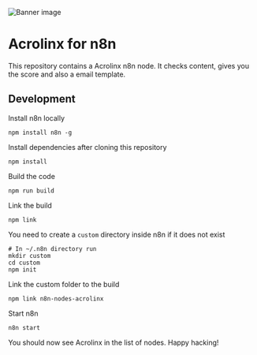 ![Banner image](https://user-images.githubusercontent.com/10284570/173569848-c624317f-42b1-45a6-ab09-f0ea3c247648.png)

# Acrolinx for n8n

This repository contains a Acrolinx n8n node. It checks content, gives you the score and also a email template.

## Development

Install n8n locally

```
npm install n8n -g
```

Install dependencies after cloning this repository

```
npm install
```

Build the code

```
npm run build
```

Link the build

```
npm link
```

You need to create a `custom` directory inside n8n if it does not exist

```
# In ~/.n8n directory run
mkdir custom
cd custom
npm init
```

Link the custom folder to the build

```
npm link n8n-nodes-acrolinx
```

Start n8n

```
n8n start
```

You should now see Acrolinx in the list of nodes. Happy hacking!
